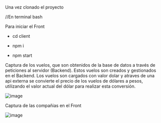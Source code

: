 Una vez clonado el proyecto 

//En terminal bash

Para iniciar el Front

- cd client
  
- npm i
  

- npm start



Captura de los vuelos, que son obtenidos de la base de datos a través de peticiones al servidor (Backend). Estos vuelos son creados y gestionados en el Backend. Los vuelos son cargados con valor dolar y atraves de una api externa se convierte el precio de los vuelos de dólares a pesos, utilizando el valor actual del dólar para realizar esta conversión.

![image](https://github.com/FlorIniguez/ApiFlights-Front-Back/assets/122651005/ca9aca2c-c76a-4e50-b870-10b673acfadc)

Captura de las compañias en el Front

![image](https://github.com/FlorIniguez/ApiFlights-Front-Back/assets/122651005/3e6a7542-2d00-4dc5-86a2-502253f760da)



